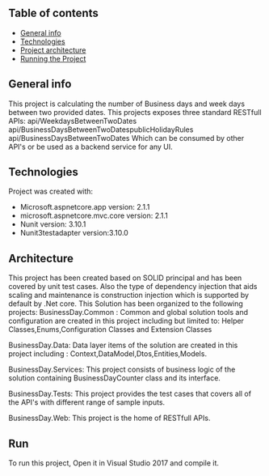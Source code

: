 ## Table of contents
* [General info](#General-info)
* [Technologies](#Technologies)
* [Project architecture](#Architecture)
* [Running the Project](#Run)

## General info
This project is calculating the number of Business days and week days between two provided dates.
This projects exposes three standard RESTfull APIs:
api/WeekdaysBetweenTwoDates
api/BusinessDaysBetweenTwoDatespublicHolidayRules
api/BusinessDaysBetweenTwoDates
Which can be consumed by other API's or be used as a backend service for any UI.

## Technologies
Project was created with:
* Microsoft.aspnetcore.app version: 2.1.1
* microsoft.aspnetcore.mvc.core version: 2.1.1
* Nunit  version: 3.10.1 
* Nunit3testadapter version:3.10.0

## Architecture
This project has been created based on SOLID principal and has been covered by unit test cases.
Also the type of dependency injection that aids scaling and maintenance is construction injection which is supported by default by .Net core.
This Solution has been organized to the following projects:
BusinessDay.Common :
Common and global solution tools and configuration are created in this project including but limited to:
Helper Classes,Enums,Configuration Classes and Extension Classes

BusinessDay.Data:
Data layer items of the solution are created in this project including :
Context,DataModel,Dtos,Entities,Models.

BusinessDay.Services:
This project consists of business logic of the solution containing  BusinessDayCounter class and its interface.

BusinessDay.Tests:
This project provides the test cases that covers all of the API's with different range of sample inputs.

BusinessDay.Web:
This project is the home of RESTfull APIs.

## Run
To run this project, Open it in Visual Studio 2017 and compile it.
